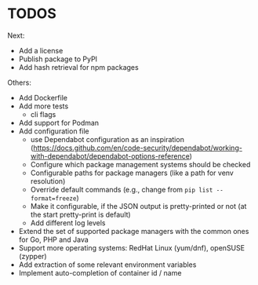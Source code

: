 # TODOS

Next:

- Add a license
- Publish package to PyPI
- Add hash retrieval for npm packages

Others:

- Add Dockerfile
- Add more tests
  - cli flags
- Add support for Podman
- Add configuration file
  - use Dependabot configuration as an inspiration (<https://docs.github.com/en/code-security/dependabot/working-with-dependabot/dependabot-options-reference>)
  - Configure which package management systems should be checked
  - Configurable paths for package managers (like a path for venv resolution)
  - Override default commands (e.g., change from `pip list --format=freeze`)
  - Make it configurable, if the JSON output is pretty-printed or not (at the start pretty-print is default)
  - Add different log levels
- Extend the set of supported package managers with the common ones for Go, PHP and Java
- Support more operating systems: RedHat Linux (yum/dnf), openSUSE (zypper)
- Add extraction of some relevant environment variables
- Implement auto-completion of container id / name
